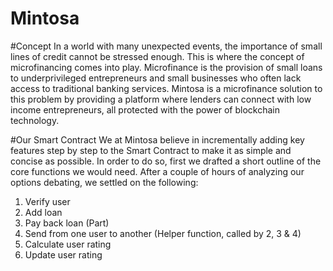 # Mintosa

#Concept
In a world with many unexpected events, the importance of small lines of credit cannot be stressed enough. This is where the concept of microfinancing comes into play. Microfinance is the provision of small loans to underprivileged entrepreneurs and small businesses who often lack access to traditional banking services. 
Mintosa is a microfinance solution to this problem by providing a platform where lenders can connect with low income entrepreneurs, all protected with the power of blockchain technology.


#Our Smart Contract
We at Mintosa believe in incrementally adding key features step by step to the Smart Contract to make it as simple and concise as possible. In order to do so, first we drafted a short outline of the core functions we would need.
After a couple of hours of analyzing our options debating, we settled on the following:

1. Verify user
2. Add loan
3. Pay back loan (Part)
4. Send from one user to another (Helper function, called by 2, 3 & 4)
5. Calculate user rating
6. Update user rating
